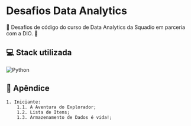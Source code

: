 # Desafios Data Analytics

🚀 Desafios de código do curso de Data Analytics da Squadio em parceria com a DIO. 🚀


## 💻 Stack utilizada

![Python](https://img.shields.io/badge/python-3670A0?style=for-the-badge&logo=python&logoColor=ffdd54)

## 🤔 Apêndice

    1. Iniciante:
        1.1. A Aventura do Explorador;
        1.2. Lista de Itens;
        1.3. Armazenamento de Dados é vida!;



